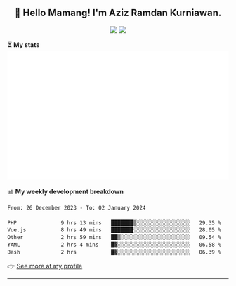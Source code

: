 <h2 align="center">👋 Hello Mamang! I'm Aziz Ramdan Kurniawan.</h2>  
<p align="center">
  <img src="https://komarev.com/ghpvc/?username=azizramdan">
  <img src="https://wakatime.com/badge/user/90056fa0-4c31-4eca-954e-2a3ac05896f9.svg">
</p>
    
⏳ **My stats**  
![](https://raw.githubusercontent.com/azizramdan/github-stats/master/generated/overview.svg#gh-dark-mode-only)

📊 **My weekly development breakdown**
<!--START_SECTION:waka-->

```txt
From: 26 December 2023 - To: 02 January 2024

PHP              9 hrs 13 mins   ███████▒░░░░░░░░░░░░░░░░░   29.35 %
Vue.js           8 hrs 49 mins   ███████░░░░░░░░░░░░░░░░░░   28.05 %
Other            2 hrs 59 mins   ██▒░░░░░░░░░░░░░░░░░░░░░░   09.54 %
YAML             2 hrs 4 mins    █▓░░░░░░░░░░░░░░░░░░░░░░░   06.58 %
Bash             2 hrs           █▓░░░░░░░░░░░░░░░░░░░░░░░   06.39 %
```

<!--END_SECTION:waka-->
👉 [See more at my profile](https://wakatime.com/@azizramdan)
***
